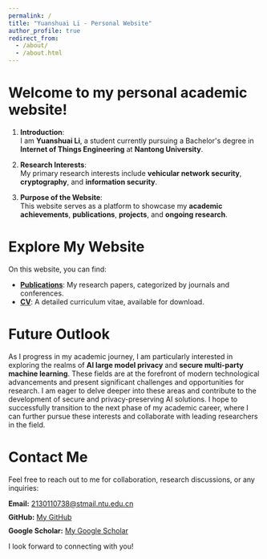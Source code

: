 ```yaml
---
permalink: /
title: "Yuanshuai Li - Personal Website"
author_profile: true
redirect_from: 
  - /about/
  - /about.html
---
```


Welcome to my personal academic website!
======
1. **Introduction**:  
   I am **Yuanshuai Li**, a student currently pursuing a Bachelor's degree in **Internet of Things Engineering** at **Nantong University**.

2. **Research Interests**:  
   My primary research interests include **vehicular network security**, **cryptography**, and **information security**.

3. **Purpose of the Website**:  
   This website serves as a platform to showcase my **academic achievements**, **publications**, **projects**, and **ongoing research**.


Explore My Website
======
On this website, you can find:
- **[Publications](./publications/)**: My research papers, categorized by journals and conferences.
- **[CV](./cv/)**: A detailed curriculum vitae, available for download.

Future Outlook
======
As I progress in my academic journey, I am particularly interested in exploring the realms of **AI large model privacy** and **secure multi-party machine learning**. These fields are at the forefront of modern technological advancements and present significant challenges and opportunities for research. I am eager to delve deeper into these areas and contribute to the development of secure and privacy-preserving AI solutions. I hope to successfully transition to the next phase of my academic career, where I can further pursue these interests and collaborate with leading researchers in the field.

Contact Me
======
Feel free to reach out to me for collaboration, research discussions, or any inquiries:

<div style="display: flex; flex-direction: column; gap: 10px;">
  <div><strong>Email:</strong> <a href="mailto:2130110738@stmail.ntu.edu.cn">2130110738@stmail.ntu.edu.cn</a></div>
  <div><strong>GitHub:</strong> <a href="https://github.com/your-username" target="_blank">My GitHub</a></div>
  <div><strong>Google Scholar:</strong> <a href="https://scholar.google.com/citations?user=lvjiOWMAAAAJ&hl=en" target="_blank">My Google Scholar</a></div>
</div>

I look forward to connecting with you!
